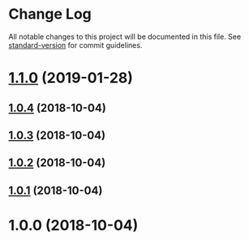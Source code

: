 # Change Log

All notable changes to this project will be documented in this file. See [standard-version](https://github.com/conventional-changelog/standard-version) for commit guidelines.

<a name="1.1.0"></a>
# [1.1.0](https://github.com/potato4d/nuxt-basic-auth-module/compare/v1.0.4...v1.1.0) (2019-01-28)



<a name="1.0.4"></a>
## [1.0.4](https://github.com/potato4d/nuxt-basic-auth-module/compare/v1.0.3...v1.0.4) (2018-10-04)



<a name="1.0.3"></a>
## [1.0.3](https://github.com/potato4d/nuxt-basic-auth-module/compare/v1.0.2...v1.0.3) (2018-10-04)



<a name="1.0.2"></a>
## [1.0.2](https://github.com/potato4d/nuxt-basic-auth-module/compare/v1.0.1...v1.0.2) (2018-10-04)



<a name="1.0.1"></a>
## [1.0.1](https://github.com/potato4d/nuxt-basic-auth-module/compare/v1.0.0...v1.0.1) (2018-10-04)



<a name="1.0.0"></a>
# 1.0.0 (2018-10-04)

